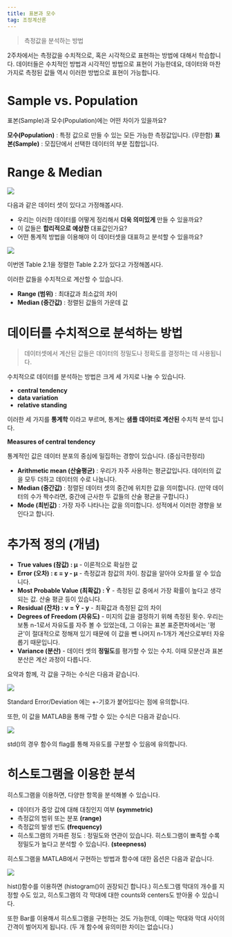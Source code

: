 ```yaml
---
title: 표본과 모수
tag: 조정계산론
---
```


> 측정값을 분석하는 방법
>

2주차에서는 측정값을 수치적으로, 혹은 시각적으로 표현하는 방법에 대해서 학습합니다. 데이터들은 수치적인 방법과 시각적인 방법으로 표현이 가능한데요, 데이터와 마찬가지로 측정된 값들 역시 이러한 방법으로 표현이 가능합니다.

# Sample vs. Population
표본(Sample)과 모수(Population)에는 어떤 차이가 있을까요?

**모수(Population)** : 특정 값으로 만들 수 있는 모든 가능한 측정값입니다. (무한함)
**표본(Sample)** : 모집단에서 선택한 데이터의 부분 집합입니다.

# Range & Median
![](https://i.ibb.co/r0wjkJv/dataset.jpg)

다음과 같은 데이터 셋이 있다고 가정해봅시다.

* 우리는 이러한 데이터를 어떻게 정리해서 **더욱 의미있게** 만들 수 있을까요?
* 이 값들은 **합리적으로 예상한** 대표값인가요?
* 어떤 통계적 방법을 이용해야 이 데이터셋을 대표하고 분석할 수 있을까요?

![](https://i.ibb.co/QXqZCb1/dataset2.jpg)

이번엔 Table 2.1을 정렬한 Table 2.2가 있다고 가정해봅시다.

이러한 값들을 수치적으로 계산할 수 있습니다.

* **Range (범위)** : 최대값과 최소값의 차이
* **Median (중간값)** : 정렬된 값들의 가운데 값

# 데이터를 수치적으로 분석하는 방법
> 데이터셋에서 계산된 값들은 데이터의 정밀도나 정확도를 결정하는 데 사용됩니다.
>

수치적으로 데이터를 분석하는 방법은 크게 세 가지로 나눌 수 있습니다.
* **central tendency**
* **data variation**
* **relative standing**

이러한 세 가지를 **통계학** 이라고 부르며, 통계는 **샘플 데이터로 계산된** 수치적 분석 입니다.

**Measures of central tendency**

통계적인 값은 데이터 분포의 중심에 밀집하는 경향이 있습니다. (중심극한정리)

* **Arithmetic mean (산술평균)** : 우리가 자주 사용하는 평균값입니다. 데이터의 값을 모두 더하고 데이터의 수로 나눕니다.
* **Median (중간값)** : 정렬된 데이터 셋의 중간에 위치한 값을 의미합니다. (만약 데이터의 수가 짝수라면, 중간에 근사한 두 값들의 산술 평균을 구합니다.)
* **Mode (최빈값)** : 가장 자주 나타나는 값을 의미합니다. 성적에서 이러한 경향을 보인다고 합니다.

# 추가적 정의 (개념)
* **True values (참값) : μ** - 이론적으로 확실한 값
* **Error (오차) : ε = y - μ** - 측정값과 참값의 차이. 참값을 알아야 오차를 알 수 있습니다.
* **Most Probable Value (최확값) : Ȳ** - 측정된 값 중에서 가장 확률이 높다고 생각되는 값. 산술 평균 등이 있습니다.
* **Residual (잔차) : v = Ȳ - y** - 최확값과 측정된 값의 차이
* **Degrees of Freedom (자유도)** - 미지의 값을 결정하기 위해 측정된 횟수. 우리는  보통 n-1로서 자유도를 자주 볼 수 있었는데, 그 이유는 표본 표준편차에서는 '평균'이 절대적으로 정해져 있기 때문에 이 값을 뺀 나머지 n-1개가 계산으로부터 자유롭기 때문입니다.
* **Variance (분산)** - 데이터 셋의 **정밀도**를 평가할 수 있는 수치. 이때 모분산과 표본분산은 계산 과정이 다릅니다.

요약과 함께, 각 값을 구하는 수식은 다음과 같습니다.

![](https://i.ibb.co/1m7CcsJ/image.jpg)

Standard Error/Deviation 에는 +-기호가 붙어있다는 점에 유의합니다.

또한, 이 값을 MATLAB을 통해 구할 수 있는 수식은 다음과 같습니다.

![](https://i.ibb.co/SNBjCJm/image.jpg)

std()의 경우 함수의 flag를 통해 자유도를 구분할 수 있음에 유의합니다.

# 히스토그램을 이용한 분석
히스토그램을 이용하면, 다양한 항목을 분석해볼 수 있습니다.
* 데이터가 중앙 값에 대해 대칭인지 여부 **(symmetric)**
* 측정값의 범위 또는 분포 **(range)**
* 측정값의 발생 빈도 **(frequency)**
* 히스토그램의 가파른 정도 : 정밀도와 연관이 있습니다. 히스토그램이 뾰족할 수록 정밀도가 높다고 분석할 수 있습니다. **(steepness)**

히스토그램을 MATLAB에서 구현하는 방법과 함수에 대한 옵션은 다음과 같습니다.

![](https://i.ibb.co/jD7n9tF/image.jpg)

hist()함수를 이용하면 (histogram()이 권장되긴 합니다.)
히스토그램 막대의 개수를 지정할 수도 있고, 히스토그램의 각 막대에 대한 counts와 centers도 받아올 수 있습니다.

또한 Bar를 이용해서 히스토그램을 구현하는 것도 가능한데, 이때는 막대와 막대 사이의 간격이 벌어지게 됩니다. (두 개 함수에 유의미한 차이는 없습니다.)
